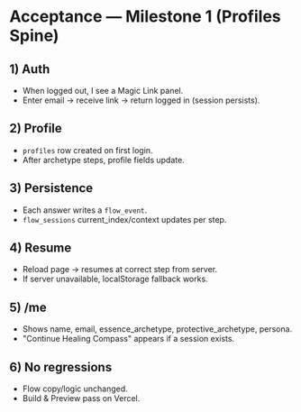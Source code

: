 # Acceptance — Milestone 1 (Profiles Spine)

## 1) Auth
- When logged out, I see a Magic Link panel.
- Enter email → receive link → return logged in (session persists).

## 2) Profile
- `profiles` row created on first login.
- After archetype steps, profile fields update.

## 3) Persistence
- Each answer writes a `flow_event`.
- `flow_sessions` current_index/context updates per step.

## 4) Resume
- Reload page → resumes at correct step from server.
- If server unavailable, localStorage fallback works.

## 5) /me
- Shows name, email, essence_archetype, protective_archetype, persona.
- "Continue Healing Compass" appears if a session exists.

## 6) No regressions
- Flow copy/logic unchanged.
- Build & Preview pass on Vercel.
